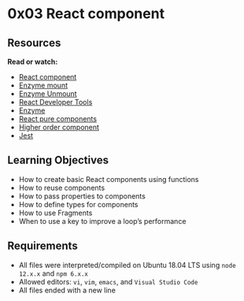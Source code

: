 # 0x03 React component

## Resources
**Read or watch:**
- [React component](https://reactjs.org/docs/react-component.html)
- [Enzyme mount](https://enzymejs.github.io/enzyme/docs/api/ReactWrapper/mount.html)
- [Enzyme Unmount ](https://enzymejs.github.io/enzyme/docs/api/ReactWrapper/unmount.html)
- [React Developer Tools](https://chrome.google.com/webstore/detail/react-developer-tools/fmkadmapgofadopljbjfkapdkoienihi)
- [Enzyme](https://enzymejs.github.io/enzyme/docs/api/shallow.html)
- [React pure components](https://reactjs.org/docs/react-api.html#reactpurecomponent)
- [Higher order component](https://reactjs.org/docs/higher-order-components.html)
- [Jest](https://jestjs.io/docs/jest-object)

## Learning Objectives
- How to create basic React components using functions
- How to reuse components
- How to pass properties to components
- How to define types for components
- How to use Fragments
- When to use a key to improve a loop’s performance

## Requirements
- All files were interpreted/compiled on Ubuntu 18.04 LTS using ``node 12.x.x`` and ``npm 6.x.x``
- Allowed editors: ``vi``, ``vim``, ``emacs``, and ``Visual Studio Code``
- All files ended with a new line
